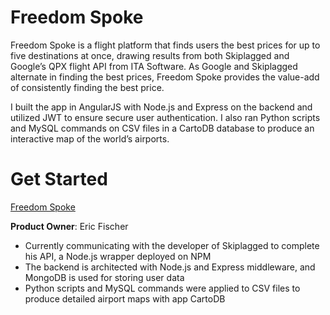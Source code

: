 # Freedom Spoke
Freedom Spoke is a flight platform that finds users the best prices for up to five destinations at once, drawing results from both Skiplagged and Google’s QPX flight API from ITA Software. As Google and Skiplagged alternate in finding the best prices, Freedom Spoke provides the value-add of consistently finding the best price. 

I built the app in AngularJS with Node.js and Express on the backend and utilized JWT to ensure secure user authentication. I also ran Python scripts and MySQL commands on CSV files in a CartoDB database to produce an interactive map of the world’s airports.
# Get Started
[Freedom Spoke ](https://freedom-spoke.herokuapp.com/)

__Product Owner__: Eric Fischer
- Currently communicating with the developer of Skiplagged to complete his API, a Node.js wrapper deployed on NPM
- The backend is architected with Node.js and Express middleware, and MongoDB is used for storing user data
- Python scripts and MySQL commands were applied to CSV files to produce detailed airport maps with app CartoDB
